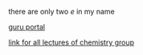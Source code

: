 there are only two *e* in my name

[guru portal](https://guru.gndec.ac.in)

[link for all lectures of chemistry group](https://guru.gndec.ac.in/mod/zoom/view.php?id=14016)

